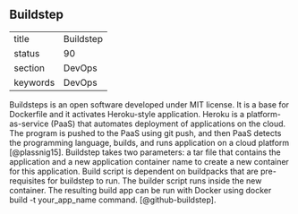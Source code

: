 ## Buildstep


|          |           |
| -------- | --------- |
| title    | Buildstep | 
| status   | 90        |
| section  | DevOps    |
| keywords | DevOps    |


     
Buildsteps is an open software developed under MIT license.  It is a
base for Dockerfile and it activates Heroku-style application. Heroku
is a platform-as-service (PaaS) that automates deployment of
applications on the cloud. The program is pushed to the PaaS using git
push, and then PaaS detects the programming language, builds, and runs
application on a cloud platform [@plassnig15].  Buildstep takes
two parameters: a tar file that contains the application and a new
application container name to create a new container for this
application. Build script is dependent on buildpacks that are
pre-requisites for buildstep to run. The builder script runs inside
the new container.  The resulting build app can be run with Docker
using docker build -t your\_app\_name
command. [@github-buildstep].

